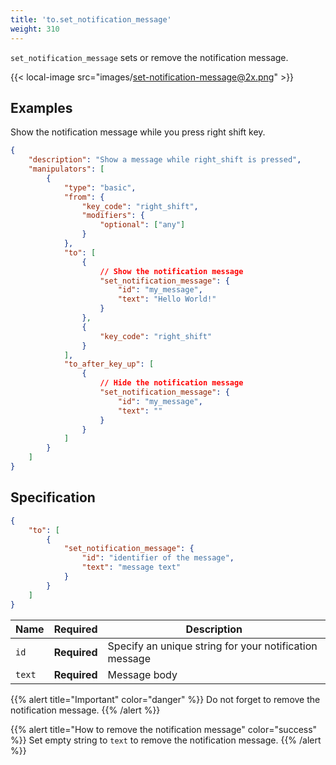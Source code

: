 ```yaml
---
title: 'to.set_notification_message'
weight: 310
---
```


`set_notification_message` sets or remove the notification message.

{{< local-image src="images/set-notification-message@2x.png" >}}

## Examples

Show the notification message while you press right shift key.

```json
{
    "description": "Show a message while right_shift is pressed",
    "manipulators": [
        {
            "type": "basic",
            "from": {
                "key_code": "right_shift",
                "modifiers": {
                    "optional": ["any"]
                }
            },
            "to": [
                {
                    // Show the notification message
                    "set_notification_message": {
                        "id": "my_message",
                        "text": "Hello World!"
                    }
                },
                {
                    "key_code": "right_shift"
                }
            ],
            "to_after_key_up": [
                {
                    // Hide the notification message
                    "set_notification_message": {
                        "id": "my_message",
                        "text": ""
                    }
                }
            ]
        }
    ]
}
```

## Specification

```json
{
    "to": [
        {
            "set_notification_message": {
                "id": "identifier of the message",
                "text": "message text"
            }
        }
    ]
}
```

| Name   | Required     | Description                                            |
| ------ | ------------ | ------------------------------------------------------ |
| `id`   | **Required** | Specify an unique string for your notification message |
| `text` | **Required** | Message body                                           |

{{% alert title="Important" color="danger" %}}
Do not forget to remove the notification message.
{{% /alert %}}

{{% alert title="How to remove the notification message" color="success" %}}
Set empty string to `text` to remove the notification message.
{{% /alert %}}
